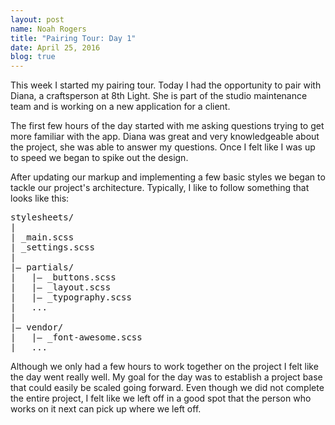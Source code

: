 ```yaml
---
layout: post
name: Noah Rogers
title: "Pairing Tour: Day 1"
date: April 25, 2016
blog: true
---
```


This week I started my pairing tour. Today I had the opportunity to pair with Diana, a craftsperson at 8th Light. She is part of the studio maintenance team and is working on a new application for a client.

The first few hours of the day started with me asking questions trying to get more familiar with the app. Diana was great and very knowledgeable about the project, she was able to answer my questions. Once I felt like I was up to speed we began to spike out the design.

After updating our markup and implementing a few basic styles we began to tackle our project's architecture. Typically, I like to follow something that looks like this:

<pre>
stylesheets/
|
| _main.scss                
| _settings.scss            
|
|– partials/              
|   |– _buttons.scss        
|   |– _layout.scss         
|   |– _typography.scss    
|   ...                     
|
|– vendor/
|   |– _font-awesome.scss  
|   ...                  
</pre>

Although we only had a few hours to work together on the project I felt like the day went really well. My goal for the day was to establish a project base that could easily be scaled going forward. Even though we did not complete the entire project, I felt like we left off in a good spot that the person who works on it next can pick up where we left off.
